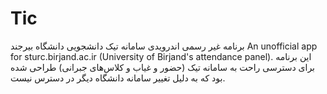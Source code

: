 # Tic
برنامه غیر رسمی اندرویدی سامانه تیک دانشجویی دانشگاه بیرجند
An unofficial app for sturc.birjand.ac.ir (University of Birjand's attendance panel).
این برنامه برای دسترسی راحت به سامانه تیک (حضور و غیاب و کلاس‌های جبرانی) طراحی شده بود که به دلیل تغییر سامانه دانشگاه دیگر در دسترس نیست.
